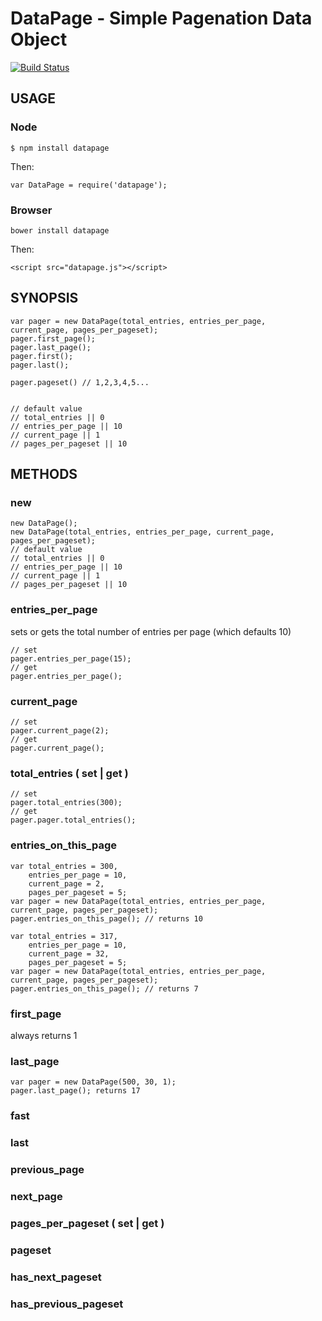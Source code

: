 DataPage - Simple Pagenation Data Object 
==================================================

[![Build Status](https://travis-ci.org/trapple/datapagejs.svg?branch=master)](https://travis-ci.org/trapple/datapagejs)

USAGE
--------------------------------------

### Node

```
$ npm install datapage
```

Then:

```
var DataPage = require('datapage');
```

### Browser

```
bower install datapage
```
Then:

```
<script src="datapage.js"></script>
```


SYNOPSIS
--------------------------------------

```
var pager = new DataPage(total_entries, entries_per_page, current_page, pages_per_pageset);
pager.first_page();
pager.last_page();
pager.first();
pager.last();

pager.pageset() // 1,2,3,4,5...


// default value
// total_entries || 0
// entries_per_page || 10
// current_page || 1
// pages_per_pageset || 10

```

METHODS
--------------------------------------
### new

```
new DataPage();
new DataPage(total_entries, entries_per_page, current_page, pages_per_pageset);
// default value
// total_entries || 0
// entries_per_page || 10
// current_page || 1
// pages_per_pageset || 10

```

### entries_per_page
sets or gets the total number of entries per page (which defaults 10)

```
// set
pager.entries_per_page(15);
// get
pager.entries_per_page();
```

### current_page
```
// set
pager.current_page(2);
// get
pager.current_page();
```

### total_entries ( set | get )

```
// set
pager.total_entries(300);
// get
pager.pager.total_entries();
```

### entries_on_this_page

```
var total_entries = 300,
	entries_per_page = 10,
	current_page = 2,
	pages_per_pageset = 5;
var pager = new DataPage(total_entries, entries_per_page, current_page, pages_per_pageset);
pager.entries_on_this_page(); // returns 10
```

```
var total_entries = 317,
	entries_per_page = 10,
	current_page = 32,
	pages_per_pageset = 5;
var pager = new DataPage(total_entries, entries_per_page, current_page, pages_per_pageset);
pager.entries_on_this_page(); // returns 7
```

### first_page

always returns 1

### last_page

```
var pager = new DataPage(500, 30, 1); 
pager.last_page(); returns 17
```

### fast

### last

### previous_page

### next_page

### pages_per_pageset ( set | get )

### pageset

### has_next_pageset

### has_previous_pageset
